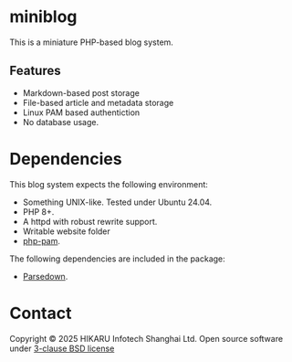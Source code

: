 # miniblog

This is a miniature PHP-based blog system.

## Features

* Markdown-based post storage
* File-based article and metadata storage
* Linux PAM based authentiction
* No database usage.

# Dependencies

This blog system expects the following environment:

* Something UNIX-like. Tested under Ubuntu 24.04.
* PHP 8+.
* A httpd with robust rewrite support.
* Writable website folder
* [php-pam](https://github.com/amishmm/php-pam).

The following dependencies are included in the package:

* [Parsedown](https://github.com/erusev/parsedown).

# Contact

Copyright &copy; 2025 HIKARU Infotech Shanghai Ltd. Open source software under
[3-clause BSD license](LICENSE.md)
